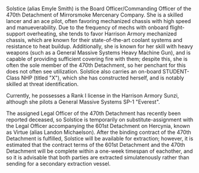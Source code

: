 Solstice (alias Emyle Smith) is the Board Officer/Commanding Officer of the 470th Detachment of Mirrorsmoke Mercenary Company. She is a skilled lancer and an ace pilot, often favoring mechanized chassis with high speed and manueverability. Due to the frequency of mechs with onboard flight-support overheating, she tends to favor Harrison Armory mechanized chassis, which are known for their state-of-the-art coolant systems and resistance to heat buildup. Additionally, she is known for her skill with heavy weapons (such as a General Massive Systems Heavy Machine Gun), and is capable of providing sufficient covering fire with them; despite this, she is often the sole member of the 470th Detachment, so her penchant for this does not often see utilization. Solstice also carries an on-board STUDENT-Class NHP (titled "X"), which she has constructed herself, and is notably skilled at threat identification.

Currently, he possesses a Rank I license in the Harrison Armory Sunzi, although she pilots a General Massive Systems SP-1 "Everest".

The assigned Legal Officer of the 470th Detachment has recently been reported deceased, so Solstice is temporarily on substitute-assignment with the Legal Officer accompanying the 601st Detachment on Hercynia, known as Virtue (alias Landon Michaelson). After the binding contract of the 470th Detachment is fulfilled, Solstice will be available for extraction; however, it is estimated that the contract terms of the 601st Detachment and the 470th Detachment will be complete within a one-week timespan of eachother, and so it is advisable that both parties are extracted simulatenously rather than sending for a secondary extraction vessel.
